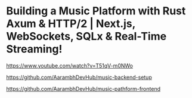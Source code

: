 # Building a Music Platform with Rust Axum & HTTP/2 | Next.js, WebSockets, SQLx & Real-Time Streaming!

https://www.youtube.com/watch?v=T51qV-m0NWo

https://github.com/AarambhDevHub/music-backend-setup

https://github.com/AarambhDevHub/music-pathform-frontend
